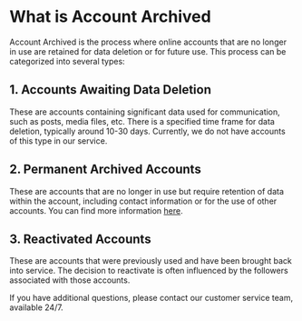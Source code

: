 # What is Account Archived

Account Archived is the process where online accounts that are no longer in use are retained for data deletion or for future use. This process can be categorized into several types:

## 1. Accounts Awaiting Data Deletion

These are accounts containing significant data used for communication, such as posts, media files, etc. There is a specified time frame for data deletion, typically around 10-30 days. Currently, we do not have accounts of this type in our service.

## 2. Permanent Archived Accounts

These are accounts that are no longer in use but require retention of data within the account, including contact information or for the use of other accounts. You can find more information [here](x.md).

## 3. Reactivated Accounts

These are accounts that were previously used and have been brought back into service. The decision to reactivate is often influenced by the followers associated with those accounts.

If you have additional questions, please contact our customer service team, available 24/7.